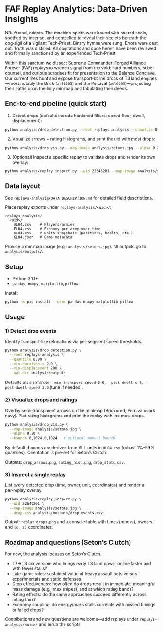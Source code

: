# FAF Replay Analytics: Data‑Driven Insights

NB: Attend, adepts. The machine‑spirits were bound with sacred seals, soothed by incense, and compelled to reveal their secrets beneath the cog‑sigil of a vigilant Tech‑Priest. Binary hymns were sung. Errors were cast out. Truth was distilled. All cogitations and code herein have been reviewed and formally sanctioned by an experienced Tech‑Priest.

Within this sanctum we dissect Supreme Commander: Forged Alliance Forever (FAF) replays to wrench signal from the void: hard numbers, sober counsel, and curious surprises fit for presentation to the Balance Conclave. Our current rites hunt and expose transport‑borne drops of T3 land engines—most notably the Brick (`xrl0305`) and the Percival (`xel0305`)—projecting their paths upon the holy minimap and tabulating their deeds.

## End‑to‑end pipeline (quick start)
1) Detect drops (defaults include hardened filters: speed floor, dwell, displacement):
```bash
python analysis/drop_detection.py --root replays-analysis --quantile 0.90 --out-dir analysis/outputs
```
2) Visualize arrows + rating histograms, and print the uid with most drops:
```bash
python analysis/drop_vis.py --map-image analysis/setons.jpg --alpha 0.20 --bounds 0,1024,0,1024
```
3) (Optional) Inspect a specific replay to validate drops and render its own overlay:
```bash
python analysis/replay_inspect.py --uid 22646201 --map-image analysis/setons.jpg --drop-csv analysis/outputs/drop_events.csv
```

## Data layout

See `replays-analysis/DATA_DESCRIPTION.md` for detailed field descriptions.

Place replay exports under `replays-analysis/<uid>/`:
```
replays-analysis/
  <uid>/
    AL04.csv    # Players/armies
    EL04.csv    # Economy per army over time
    UL04.csv    # Units snapshots (positions, health, etc.)
    GL04.json   # Game metadata
```
Provide a minimap image (e.g., `analysis/setons.jpg`). All outputs go to `analysis/outputs/`.


## Setup
- Python 3.10+
- `pandas`, `numpy`, `matplotlib`, `pillow`

Install:
```bash
python -m pip install --user pandas numpy matplotlib pillow
```


## Usage

### 1) Detect drop events
Identify transport‑like relocations via per‑segment speed thresholds.
```bash
python analysis/drop_detection.py \
  --root replays-analysis \
  --quantile 0.90 \
  --min-duration-s 2.0 \
  --min-displacement 200 \
  --out-dir analysis/outputs
```
Defaults also enforce: `--min-transport-speed 3.6`, `--post-dwell-s 3`, `--post-dwell-speed 3.0` (tune if needed).

### 2) Visualize drops and ratings
Overlay semi‑transparent arrows on the minimap (Brick=red, Percival=dark navy). Plot rating histograms and print the replay with the most drops.
```bash
python analysis/drop_vis.py \
  --map-image analysis/setons.jpg \
  --alpha 0.20 \
  --bounds 0,1024,0,1024   # optional manual bounds
```
By default, bounds are derived from ALL units in `UL04.csv` (robust 1%–99% quantiles). Orientation is pre‑set for Seton’s Clutch.

Outputs: `drop_arrows.png`, `rating_hist.png`, `drop_stats.csv`.

### 3) Inspect a single replay
List every detected drop (time, owner, unit, coordinates) and render a per‑replay overlay.
```bash
python analysis/replay_inspect.py \
  --uid 22646201 \
  --map-image analysis/setons.jpg \
  --drop-csv analysis/outputs/drop_events.csv
```
Output: `replay_drops.png` and a console table with times (mm:ss), owners, and `(x, z)` coordinates.

## Roadmap and questions (Seton’s Clutch)
For now, the analysis focuses on Seton’s Clutch.
- T2→T3 conversion: who brings early T3 land power online faster and with fewer stalls?
- Late‑game roles: sustained value of heavy assault bots versus experimentals and static defenses.
- Drop effectiveness: how often do drops result in immediate, meaningful mass damage (e.g., mex snipes), and at which rating bands?
- Rating effects: do the same approaches succeed differently across rating tiers?
- Economy coupling: do energy/mass stalls correlate with missed timings or failed drops?

Contributions and new questions are welcome—add replays under `replays-analysis/<uid>/` and rerun the scripts. 